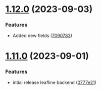 # [1.12.0](https://github.com/hossainchisty/LeafLine-Server/compare/v1.11.0...v1.12.0) (2023-09-03)


### Features

* Added new fields ([7090783](https://github.com/hossainchisty/LeafLine-Server/commit/7090783e5837bc5b8ca42982911b094dff0a1777))



# [1.11.0](https://github.com/hossainchisty/LeafLine-Server/compare/0777e21a93d86a01efa25f5bf1faebc3419455e4...v1.11.0) (2023-09-01)


### Features

* intial release leafline backend ([0777e21](https://github.com/hossainchisty/LeafLine-Server/commit/0777e21a93d86a01efa25f5bf1faebc3419455e4))



